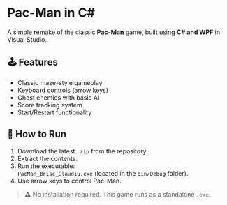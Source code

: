 # Pac-Man in C#

A simple remake of the classic **Pac-Man** game, built using **C# and WPF** in Visual Studio.

## 🕹 Features
- Classic maze-style gameplay
- Keyboard controls (arrow keys)
- Ghost enemies with basic AI
- Score tracking system
- Start/Restart functionality

## 🚀 How to Run
1. Download the latest `.zip` from the repository.
2. Extract the contents.
3. Run the executable:  
   `PacMan_Brisc_Claudiu.exe` (located in the `bin/Debug` folder).
4. Use arrow keys to control Pac-Man.

> ⚠ No installation required. This game runs as a standalone `.exe`.
